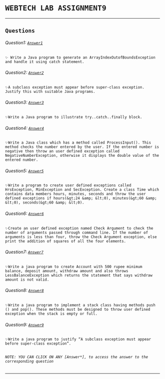 # ```WEBTECH LAB ASSIGNMENT9```  
***  
## ```Questions```  

###### Question1: [```Answer1```](q1.java)
    ✨ Write a Java program to generate an ArrayIndexOutofBoundsException and handle it using catch statement.
###### Question2: [```Answer2```](q2.java)
    ✨A subclass exception must appear before super-class exception. Justify this with suitable Java programs.
###### Question3: [```Answer3```](q3.java)
    ✨Write a Java program to illustrate try..catch..finally block.
###### Question4: [```Answer4```](q4.java)
    ✨Write a Java class which has a method called ProcessInput(). This method checks the number entered by the user. If the entered number is negative then throw an user defined exception called NegativeNumberException, otherwise it displays the double value of the entered number.
###### Question5: [```Answer5```](q5.java)
    ✨Write a program to create user defined exceptions called HrsException, MinException and SecException. Create a class Time which contains data members hours, minutes, seconds and throw the user defined exceptions if hours(&gt;24 &amp; &lt;0), minutes(&gt;60 &amp; &lt;0), seconds(&gt;60 &amp; &lt;0).
###### Question6: [```Answer6```](q6.java)
    ✨Create an user defined exception named Check Argument to check the number of arguments passed through command line. If the number of arguments is less than four, throw the Check Argument exception, else print the addition of squares of all the four elements.
###### Question7: [```Answer7```](q7.java)
    ✨Write a java program to create Account with 500 rupee minimum balance, deposit amount, withdraw amount and also throws LessBalanceException which returns the statement that says withdraw amount is not valid.
###### Question8: [```Answer8```](q8.java)
    ✨Write a java program to implement a stack class having methods push () and pop(). These methods must be designed to throw user defined exception when the stack is empty or full.
###### Question9: [```Answer9```](q9.java)
    ✨Write a java program to justify “A subclass exception must appear before super-class exception”.
##  
###### ```NOTE: YOU CAN CLICK ON ANY [Answer*], to access the answer to the corresponding question```

---
